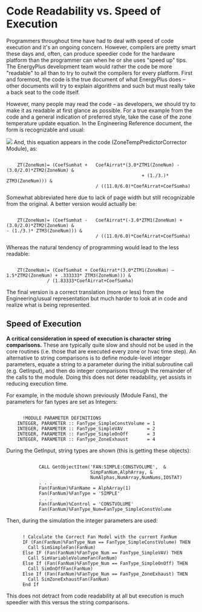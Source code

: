 # Code Readability vs. Speed of Execution

Programmers throughout time have had to deal with speed of code execution and it's an ongoing concern.  However, compilers are pretty smart these days and, often, can produce speedier code for the hardware platform than the programmer can when he or she uses "speed up" tips.  The EnergyPlus development team would rather the code be more "readable" to all than to try to outwit the compilers for every platform.  First and foremost, the code is the true document of what EnergyPlus does – other documents will try to explain algorithms and such but must really take a back seat to the code itself.

However, many people may read the code – as developers, we should try to make it as readable at first glance as possible.  For a true example from the code and a general indication of preferred style, take the case of the zone temperature update equation.  In the Engineering Reference document, the form is recognizable and usual:

![](media/image1.png) And, this equation appears in the code (ZoneTempPredictorCorrector Module), as:

~~~~~~~~~~~~~~~~~~~~

    ZT(ZoneNum)= (CoefSumhat +   CoefAirrat*(3.0*ZTM1(ZoneNum) - (3.0/2.0)*ZTM2(ZoneNum) &
                                                  + (1./3.)* ZTM3(ZoneNum))) &
                                 / ((11.0/6.0)*CoefAirrat+CoefSumha)
~~~~~~~~~~~~~~~~~~~~

Somewhat abbreviated here due to lack of page width but still recognizable from the original.  A better version would actually be:

~~~~~~~~~~~~~~~~~~~~

    ZT(ZoneNum)= (CoefSumhat -   CoefAirrat*(-3.0*ZTM1(ZoneNum) + (3.0/2.0)*ZTM2(ZoneNum) &
- (1./3.)* ZTM3(ZoneNum))) &
                                 / ((11.0/6.0)*CoefAirrat+CoefSumha)
~~~~~~~~~~~~~~~~~~~~

Whereas the natural tendency of programming would lead to the less readable:

~~~~~~~~~~~~~~~~~~~~

    ZT(ZoneNum)= (CoefSumhat + CoefAirrat*(3.0*ZTM1(ZoneNum) – 1.5*ZTM2(ZoneNum) + .333333* ZTM3(ZoneNum))) &
               / (1.83333*CoefAirrat+CoefSumha)
~~~~~~~~~~~~~~~~~~~~

The final version is a correct translation (more or less) from the Engineering/usual representation but much harder to look at in code and realize what is being represented.

## Speed of Execution

**A critical consideration in speed of execution is character string comparisons.**  These are typically quite slow and should not be used in the core routines (i.e. those that are executed every zone or hvac time step). An alternative to string comparisons is to define module-level integer parameters, equate a string to a parameter during the initial subroutine call (e.g. GetInput), and then do integer comparisons through the remainder of the calls to the module.  Doing this does not deter readability, yet assists in reducing execution time.

For example, in the module shown previously (Module Fans), the parameters for fan types are set as Integers:

~~~~~~~~~~~~~~~~~~~~

      !MODULE PARAMETER DEFINITIONS
    INTEGER, PARAMETER :: FanType_SimpleConstVolume = 1
    INTEGER, PARAMETER :: FanType_SimpleVAV         = 2
    INTEGER, PARAMETER :: FanType_SimpleOnOff       = 3
    INTEGER, PARAMETER :: FanType_ZoneExhaust       = 4
~~~~~~~~~~~~~~~~~~~~

During the GetInput, string types are shown (this is getting these objects):

~~~~~~~~~~~~~~~~~~~~

            CALL GetObjectItem('FAN:SIMPLE:CONSTVOLUME',  &
                               SimpFanNum,AlphArray, &
                               NumAlphas,NumArray,NumNums,IOSTAT)
            . . .
            Fan(FanNum)%FanName = AlphArray(1)
            Fan(FanNum)%FanType = 'SIMPLE'
            . . .
            Fan(FanNum)%Control = 'CONSTVOLUME'
            Fan(FanNum)%FanType_Num=FanType_SimpleConstVolume
~~~~~~~~~~~~~~~~~~~~

Then, during the simulation the integer parameters are used:

~~~~~~~~~~~~~~~~~~~~

      ! Calculate the Correct Fan Model with the current FanNum
      IF (Fan(FanNum)%FanType_Num == FanType_SimpleConstVolume) THEN
        Call SimSimpleFan(FanNum)
      Else IF (Fan(FanNum)%FanType_Num == FanType_SimpleVAV) THEN
        Call SimVariableVolumeFan(FanNum)
      Else If (Fan(FanNum)%FanType_Num == FanType_SimpleOnOff) THEN
        Call SimOnOffFan(FanNum)
      Else If (Fan(FanNum)%FanType_Num == FanType_ZoneExhaust) THEN
        Call SimZoneExhaustFan(FanNum)
      End If
~~~~~~~~~~~~~~~~~~~~

This does not detract from code readability at all but execution is much speedier with this versus the string comparisons.